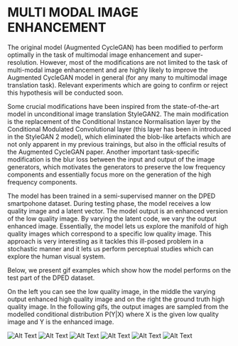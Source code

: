 # MULTI MODAL IMAGE ENHANCEMENT

The original model (Augmented CycleGAN) has been modified to perform optimally in the task of multimodal image enhancement and super-resolution. However, most of the modifications are not limited to the task of multi-modal image enhancement and are highly likely to improve the Augmented CycleGAN model in general (for any many to multimodal image translation task). Relevant experiments which are going to confirm or reject this hypothesis will be conducted soon.

Some crucial modifications have been inspired from the state-of-the-art model in unconditional image translation StyleGAN2. The main modification is the replacement of the Conditional Instance Normalisation layer by the Conditional Modulated Convolutional layer (this layer has been in introduced in the StyleGAN 2 model), which eliminated the blob-like artefacts which are not only apparent in my previous trainings, but also in the official results of the Augmented CycleGAN paper. Another important task-specific modification is the blur loss between the input and output of the image generators, which motivates the generators to preserve the low frequency components and essentially focus more on the generation of the high frequency components.

The model has been trained in a semi-supervised manner on the DPED smartpohone dataset.
During testing phase, the model receives a low quality image and a latent vector. The model output is an enhanced version of the low quality image. By varying the latent code, we vary the output enhanced image. Essentially, the model lets us explore the manifold of high quality images which correspond to a specific low quality image. This approach is very interesting as it tackles this ill-posed problem in a stochastic manner and it lets us perform perceptual studies which can explore the human visual system.

Below, we present gif examples which show how the model performs on the test part of the DPED dataset.

On the left you can see the low quality image, in the middle the varying output enhanced high quality image and on the right the ground truth high quality image. In the following gifs, the output images are sampled from the modelled conditional distribution P(Y|X) where X is the given low quality image and Y is the enhanced image.


![Alt Text](https://github.com/GBATZOLIS/Aug-CycleGAN-keras/blob/master/progress/gif/849.gif)
![Alt Text](https://github.com/GBATZOLIS/Aug-CycleGAN-keras/blob/master/progress/gif/936.gif)
![Alt Text](https://github.com/GBATZOLIS/Aug-CycleGAN-keras/blob/master/progress/gif/833.gif)
![Alt Text](https://github.com/GBATZOLIS/Aug-CycleGAN-keras/blob/master/progress/gif/296.gif)
![Alt Text](https://github.com/GBATZOLIS/Aug-CycleGAN-keras/blob/master/progress/gif/1300.gif)
![Alt Text](https://github.com/GBATZOLIS/Aug-CycleGAN-keras/blob/master/progress/gif/1443.gif)





